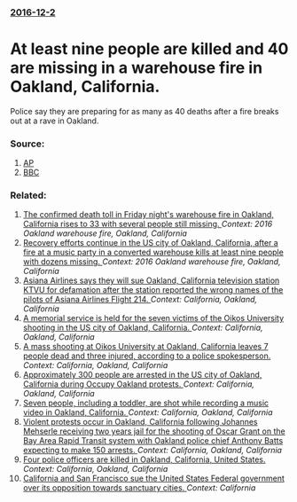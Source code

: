 ### [2016-12-2](/news/2016/12/2/index.md)

# At least nine people are killed and 40 are missing in a warehouse fire in Oakland, California. 

Police say they are preparing for as many as 40 deaths after a fire breaks out at a rave in Oakland.


### Source:

1. [AP](http://hosted2.ap.org/APDEFAULT/3d281c11a96b4ad082fe88aa0db04305/Article_2016-12-03-US--Warehouse%20Party%20Fire-The%20Latest/id-814e62dd893f485399b20784569ea8b5)
2. [BBC](http://www.bbc.com/news/world-us-canada-38195612)

### Related:

1. [The confirmed death toll in Friday night's warehouse fire in Oakland, California rises to 33 with several people still missing. ](/news/2016/12/4/the-confirmed-death-toll-in-friday-night-s-warehouse-fire-in-oakland-california-rises-to-33-with-several-people-still-missing.md) _Context: 2016 Oakland warehouse fire, Oakland, California_
2. [Recovery efforts continue in the US city of Oakland, California, after a fire at a music party in a converted warehouse kills at least nine people with dozens missing. ](/news/2016/12/3/recovery-efforts-continue-in-the-us-city-of-oakland-california-after-a-fire-at-a-music-party-in-a-converted-warehouse-kills-at-least-nine.md) _Context: 2016 Oakland warehouse fire, Oakland, California_
3. [Asiana Airlines says they will sue Oakland, California television station KTVU for defamation after the station reported the wrong names of the pilots of Asiana Airlines Flight 214. ](/news/2013/07/15/asiana-airlines-says-they-will-sue-oakland-california-television-station-ktvu-for-defamation-after-the-station-reported-the-wrong-names-of.md) _Context: California, Oakland, California_
4. [A memorial service is held for the seven victims of the Oikos University shooting in the US city of Oakland, California. ](/news/2012/04/3/a-memorial-service-is-held-for-the-seven-victims-of-the-oikos-university-shooting-in-the-us-city-of-oakland-california.md) _Context: California, Oakland, California_
5. [A mass shooting at Oikos University at Oakland, California leaves 7 people dead and  three injured, according to a police spokesperson. ](/news/2012/04/2/a-mass-shooting-at-oikos-university-at-oakland-california-leaves-7-people-dead-and-three-injured-according-to-a-police-spokesperson.md) _Context: California, Oakland, California_
6. [Approximately 300 people are arrested in the US city of Oakland, California during Occupy Oakland protests. ](/news/2012/01/28/approximately-300-people-are-arrested-in-the-us-city-of-oakland-california-during-occupy-oakland-protests.md) _Context: California, Oakland, California_
7. [Seven people, including a toddler, are shot while recording a music video in Oakland, California. ](/news/2011/11/29/seven-people-including-a-toddler-are-shot-while-recording-a-music-video-in-oakland-california.md) _Context: California, Oakland, California_
8. [Violent protests occur in Oakland, California following Johannes Mehserle receiving two years jail for the shooting of Oscar Grant on the Bay Area Rapid Transit system with Oakland police chief Anthony Batts expecting to make 150 arrests. ](/news/2010/11/5/violent-protests-occur-in-oakland-california-following-johannes-mehserle-receiving-two-years-jail-for-the-shooting-of-oscar-grant-on-the-ba.md) _Context: California, Oakland, California_
9. [ Four police officers are killed in Oakland, California, United States. ](/news/2009/03/22/four-police-officers-are-killed-in-oakland-california-united-states.md) _Context: California, Oakland, California_
10. [California and San Francisco sue the United States Federal government over its opposition towards sanctuary cities. ](/news/2017/08/14/california-and-san-francisco-sue-the-united-states-federal-government-over-its-opposition-towards-sanctuary-cities.md) _Context: California_
